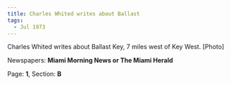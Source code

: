 ```yaml
---  
title: Charles Whited writes about Ballast  
tags:  
  - Jul 1973  
---  
```

  
Charles Whited writes about Ballast Key, 7 miles west of Key West. [Photo]  
  
Newspapers: **Miami Morning News or The Miami Herald**  
  
Page: **1**, Section: **B** 
